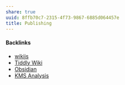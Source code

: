 ```yaml
---
share: true
uuid: 8ffb70c7-2315-4f73-9867-6885d064457e
title: Publishing
---
```

#### Backlinks

* [wikijs](/c7f4916b-aecb-4d00-a8e3-bb4908e1158d)
* [Tiddly Wiki](/2195a706-03d5-4d97-af0f-f9d7f220f30a)
* [Obsidian](/f76a085e-f2c8-43bd-a852-47760f01e401)
* [KMS Analysis](/ea7bef36-42df-455b-8fb6-c8bdb458b6e5)